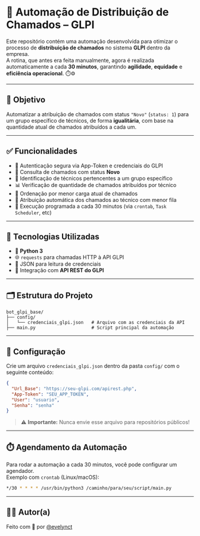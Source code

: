 # 🤖 Automação de Distribuição de Chamados – GLPI

Este repositório contém uma automação desenvolvida para otimizar o processo de **distribuição de chamados** no sistema **GLPI** dentro da empresa.  
A rotina, que antes era feita manualmente, agora é realizada automaticamente a cada **30 minutos**, garantindo **agilidade**, **equidade** e **eficiência operacional**. ⏱️⚙️

---

## 🧠 Objetivo

Automatizar a atribuição de chamados com status `"Novo"` (`status: 1`) para um grupo específico de técnicos, de forma **igualitária**, com base na quantidade atual de chamados atribuídos a cada um.

---

## ✅ Funcionalidades

- 🔐 Autenticação segura via App-Token e credenciais do GLPI  
- 🧾 Consulta de chamados com status **Novo**  
- 👥 Identificação de técnicos pertencentes a um grupo específico  
- 📊 Verificação de quantidade de chamados atribuídos por técnico  
- 🧮 Ordenação por menor carga atual de chamados  
- 🎯 Atribuição automática dos chamados ao técnico com menor fila  
- 🔁 Execução programada a cada 30 minutos (via `crontab`, `Task Scheduler`, etc)

---

## 🧰 Tecnologias Utilizadas

- 🐍 **Python 3**
- 🌐 `requests` para chamadas HTTP à API GLPI
- 📁 JSON para leitura de credenciais
- 🔄 Integração com **API REST do GLPI**

---

## 🗂️ Estrutura do Projeto

```
bot_glpi_base/
├── config/
│   └── credenciais_glpi.json   # Arquivo com as credenciais da API
├── main.py                     # Script principal da automação
```

---

## 🔐 Configuração

Crie um arquivo `credenciais_glpi.json` dentro da pasta `config/` com o seguinte conteúdo:

```json
{
  "Url_Base": "https://seu-glpi.com/apirest.php",
  "App-Token": "SEU_APP_TOKEN",
  "User": "usuario",
  "Senha": "senha"
}
```

> ⚠️ **Importante:** Nunca envie esse arquivo para repositórios públicos!

---

## ⏱️ Agendamento da Automação

Para rodar a automação a cada 30 minutos, você pode configurar um agendador.  
Exemplo com `crontab` (Linux/macOS):

```bash
*/30 * * * * /usr/bin/python3 /caminho/para/seu/script/main.py
```

---

## 🙋‍♀️ Autor(a)

Feito com 💙 por [@evelynct](https://github.com/evelynct)
